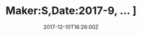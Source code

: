 ---
title: 'Maker:S,Date:2017-9, ... ]'
draft: false
path: 05-the-caribbiean/MVIMG_20171210_162600.jpg
description: ''
date: 2017-12-10T16:26:00Z
location: [12.63443611111111, -61.355291666666666]
size: 4032x3024
catergory: the-caribbiean
--- 